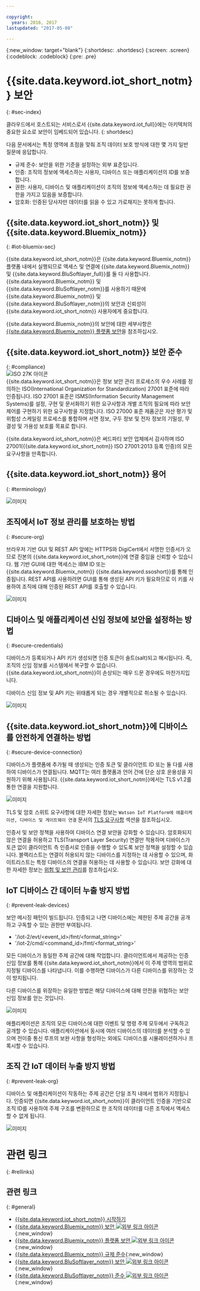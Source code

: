 ```yaml
---

copyright:
  years: 2016, 2017
lastupdated: "2017-05-08"

---
```


{:new_window: target="blank"}
{:shortdesc: .shortdesc}
{:screen: .screen}
{:codeblock: .codeblock}
{:pre: .pre}


# {{site.data.keyword.iot_short_notm}} 보안
{: #sec-index}

클라우드에서 호스트되는 서비스로서 {{site.data.keyword.iot_full}}에는 아키텍처의 중요한 요소로 보안이 임베드되어 있습니다.
{: shortdesc}

다음 문서에서는 특정 영역에 초점을 맞춰 조직 데이터 보호 방식에 대한 몇 가지 일반 질문에 응답합니다.

* 규제 준수: 보안을 위한 기준을 설정하는 외부 표준입니다.
* 인증: 조직의 정보에 액세스하는 사용자, 디바이스 또는 애플리케이션의 ID를 보증합니다.
* 권한: 사용자, 디바이스 및 애플리케이션이 조직의 정보에 액세스하는 데 필요한 권한을 가지고 있음을 보증합니다.
* 암호화: 인증된 당사자만 데이터를 읽을 수 있고 가로채지는 못하게 합니다.

## {{site.data.keyword.iot_short_notm}} 및 {{site.data.keyword.Bluemix_notm}}
{: #iot-bluemix-sec}

{{site.data.keyword.iot_short_notm}}은 {{site.data.keyword.Bluemix_notm}} 플랫폼 내에서 실행되므로 액세스 및 연결에 {{site.data.keyword.Bluemix_notm}} 및 {{site.data.keyword.BluSoftlayer_full}}를 둘 다 사용합니다. {{site.data.keyword.Bluemix_notm}} 및 {{site.data.keyword.BluSoftlayer_notm}}를 사용하기 때문에 {{site.data.keyword.Bluemix_notm}} 및 {{site.data.keyword.BluSoftlayer_notm}}의 보안과 신뢰성이 {{site.data.keyword.iot_short_notm}} 사용자에게 중요합니다.

{{site.data.keyword.Bluemix_notm}}의 보안에 대한 세부사항은 [{{site.data.keyword.Bluemix_notm}} 플랫폼 보안](index.html#platform-security)을 참조하십시오. 

## {{site.data.keyword.iot_short_notm}} 보안 준수
{: #compliance}  
![ISO 27K 아이콘](../../images/icon_iso27k1.png "ISO 27K 아이콘")   
{{site.data.keyword.iot_short_notm}}은 정보 보안 관리 프로세스의 우수 사례를 정의하는 ISO(International Organization for Standardization) 27001 표준에 따라 인증됩니다. ISO 27001 표준은 ISMS(Information Security Management Systems)를 설정, 구현 및 문서화하기 위한 요구사항과 개별 조직의 필요에 따라 보안 제어를 구현하기 위한 요구사항을 지정합니다. ISO 27000 표준 제품군은 자산 평가 및 위험성 스케일링 프로세스를 통합하며 서면 정보, 구두 정보 및 전자 정보의 기밀성, 무결성 및 가용성 보호를 목표로 합니다.

{{site.data.keyword.iot_short_notm}}은 써드파티 보안 업체에서 감사하며 ISO 27001({{site.data.keyword.iot_short_notm}} ISO 27001:2013 등록 인증)의 모든 요구사항을 만족합니다. 


## {{site.data.keyword.iot_short_notm}} 용어
{: #terminology}

![이미지](terminology_platform.svg)


## 조직에서 IoT 정보 관리를 보호하는 방법
{: #secure-org}

브라우저 기반 GUI 및 REST API 앞에는 HTTPS와 DigiCert에서 서명한 인증서가 오므로 진본의 {{site.data.keyword.iot_short_notm}}에 연결 중임을 신뢰할 수 있습니다. 웹 기반 GUI에 대한 액세스는 IBM ID 또는 {{site.data.keyword.Bluemix_notm}} {{site.data.keyword.ssoshort}}를 통해 인증됩니다. REST API를 사용하려면 GUI를 통해 생성된 API 키가 필요하므로 이 키를 사용하여 조직에 대해 인증된 REST API를 호출할 수 있습니다.

![이미지](management_platform.svg)


## 디바이스 및 애플리케이션 신임 정보에 보안을 설정하는 방법
{: #secure-credentials}

디바이스가 등록되거나 API 키가 생성되면 인증 토큰이 솔트(salt)되고 해시됩니다. 즉, 조직의 신임 정보를 시스템에서 복구할 수 없습니다. {{site.data.keyword.iot_short_notm}}이 손상되는 매우 드문 경우에도 마찬가지입니다. 

디바이스 신임 정보 및 API 키는 위태롭게 되는 경우 개별적으로 취소될 수 있습니다. 

![이미지](authentication_platform.svg)

## {{site.data.keyword.iot_short_notm}}에 디바이스를 안전하게 연결하는 방법
{: #secure-device-connection}

디바이스가 플랫폼에 추가될 때 생성되는 인증 토큰 및 클라이언트 ID 또는 둘 다를 사용하여 디바이스가 연결됩니다. MQTT는 여러 플랫폼과 언어 간에 단순 상호 운용성을 지원하기 위해 사용됩니다. {{site.data.keyword.iot_short_notm}}에서는 TLS v1.2를 통한 연결을 지원합니다. 

![이미지](connectivity_platform.svg)


TLS 및 암호 스위트 요구사항에 대한 자세한 정보는 `Watson IoT Platform에 애플리케이션, 디바이스 및 게이트웨이 연결` 문서의 [TLS 요구사항](connect_devices_apps_gw.html#tls_requirements) 섹션을 참조하십시오. 

인증서 및 보안 정책을 사용하여 디바이스 연결 보안을 강화할 수 있습니다. 암호화되지 않은 연결을 허용하고 TLS(Transport Layer Security) 연결만 적용하며 디바이스가 토큰 없이 클라이언트 측 인증서로 인증을 수행할 수 있도록 보안 정책을 설정할 수 있습니다. 블랙리스트는 연결이 허용되지 않는 디바이스를 지정하는 데 사용할 수 있으며, 화이트리스트는 특정 디바이스의 연결을 허용하는 데 사용할 수 있습니다. 보안 강화에 대한 자세한 정보는 [위험 및 보안 관리](RM_security.html)를 참조하십시오. 

## IoT 디바이스 간 데이터 누출 방지 방법
{: #prevent-leak-devices}

보안 메시징 패턴이 빌드됩니다. 인증되고 나면 디바이스에는 제한된 주제 공간을 공개하고 구독할 수 있는 권한만 부여됩니다.

* '/iot-2/evt/<event_id>/fmt/<format_string>'
* '/iot-2/cmd/<command_id>/fmt/<format_string>'

모든 디바이스가 동일한 주제 공간에 대해 작업합니다. 클라이언트에서 제공하는 인증 신임 정보를 통해 {{site.data.keyword.iot_short_notm}}에서 이 주제 영역의 범위로 지정될 디바이스를 나타냅니다. 이를 수행하면 디바이스가 다른 디바이스를 위장하는 것이 방지됩니다. 

다른 디바이스를 위장하는 유일한 방법은 해당 디바이스에 대해 안전을 위협하는 보안 신임 정보를 얻는 것입니다. 


![이미지](device_scope_platform.svg)


애플리케이션은 조직의 모든 디바이스에 대한 이벤트 및 명령 주제 모두에서 구독하고 공개할 수 있습니다. 애플리케이션에서 동시에 여러 디바이스의 데이터를 분석할 수 있으며 전이중 통신 루프의 보완 사항을 형성하는 외에도 디바이스를 시뮬레이션하거나 프록시할 수 있습니다.


## 조직 간 IoT 데이터 누출 방지 방법
{: #prevent-leak-org}

디바이스 및 애플리케이션이 작동하는 주제 공간은 단일 조직 내에서 범위가 지정됩니다. 인증되면 {{site.data.keyword.iot_short_notm}}이 클라이언트 인증을 기반으로 조직 ID를 사용하여 주제 구조를 변환하므로 한 조직의 데이터를 다른 조직에서 액세스할 수 없게 됩니다.

![이미지](org_scope_platform.svg)

# 관련 링크
{: #rellinks}
## 관련 링크
{: #general}
* [{{site.data.keyword.iot_short_notm}} 시작하기](https://console.ng.bluemix.net/docs/services/IoT/index.html)
* [{{site.data.keyword.Bluemix_notm}} 보안 ![외부 링크 아이콘](../../../../icons/launch-glyph.svg "외부 링크 아이콘")](https://console.ng.bluemix.net/docs/security/index.html#security){:new_window}
* [{{site.data.keyword.Bluemix_notm}} 플랫폼 보안 ![외부 링크 아이콘](../../../../icons/launch-glyph.svg "외부 링크 아이콘")](https://console.ng.bluemix.net/docs/security/index.html#platform-security){:new_window}
* [{{site.data.keyword.Bluemix_notm}} 규제 준수](https://console.ng.bluemix.net/docs/security/index.html#compliance){:new_window}
* [{{site.data.keyword.BluSoftlayer_notm}} 보안 ![외부 링크 아이콘](../../../../icons/launch-glyph.svg "외부 링크 아이콘")](http://www.softlayer.com/security){:new_window}
* [{{site.data.keyword.BluSoftlayer_notm}} 준수 ![외부 링크 아이콘](../../../../icons/launch-glyph.svg "외부 링크 아이콘")](http://www.softlayer.com/compliance){:new_window}
